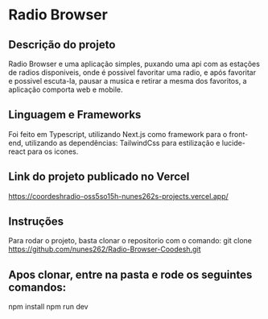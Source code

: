 # Radio Browser

## Descrição do projeto
Radio Browser e uma aplicação simples, puxando uma api com as estações de radios disponiveis, onde é possivel favoritar uma radio, e após favoritar e possivel escuta-la, pausar a musica e retirar a mesma dos favoritos, a aplicação comporta web e mobile.

## Linguagem e Frameworks
Foi feito em Typescript, utilizando Next.js como framework para o front-end, utilizando as dependências: TailwindCss para  estilização e lucide-react para os icones. 

## Link do projeto publicado no Vercel
https://coordeshradio-oss5so15h-nunes262s-projects.vercel.app/

## Instruções
Para rodar o projeto, basta clonar o repositorio com o comando:
   git clone https://github.com/nunes262/Radio-Browser-Coodesh.git

## Apos clonar, entre na pasta e rode os seguintes comandos:
  npm install
  npm run dev

